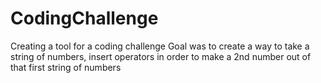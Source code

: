 # CodingChallenge
Creating a tool for a coding challenge
Goal was to create a way to take a string of numbers, insert operators in order to make a 2nd number out of that first string of numbers
